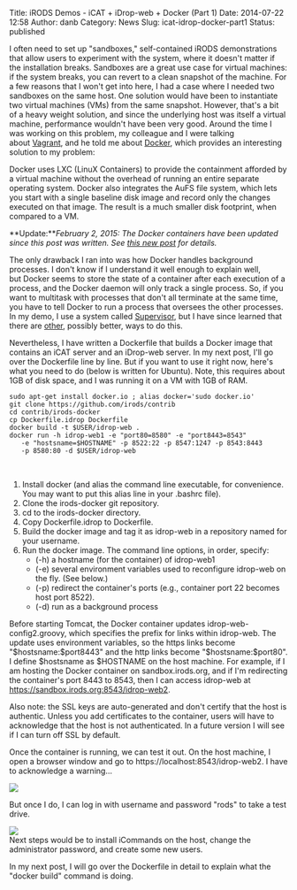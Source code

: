 Title: iRODS Demos - iCAT + iDrop-web + Docker (Part 1)
Date: 2014-07-22 12:58
Author: danb
Category: News
Slug: icat-idrop-docker-part1
Status: published

I often need to set up "sandboxes," self-contained iRODS demonstrations
that allow users to experiment with the system, where it doesn't matter
if the installation breaks. Sandboxes are a great use case for virtual
machines: if the system breaks, you can revert to a clean snapshot of
the machine. For a few reasons that I won't get into here, I had a case
where I needed two sandboxes on the same host. One solution would have
been to instantiate two virtual machines (VMs) from the same snapshot.
However, that's a bit of a heavy weight solution, and since the
underlying host was itself a virtual machine, performance wouldn't have
been very good. Around the time I was working on this problem, my
colleague and I were talking
about [Vagrant](http://www.vagrantup.com/ "Vagrant"), and he told me
about [Docker](http://www.docker.com/ "Docker"), which provides an
interesting solution to my problem:  
<!--more-->  
Docker uses LXC (LinuX Containers) to provide the containment afforded
by a virtual machine without the overhead of running an entire separate
operating system. Docker also integrates the AuFS file system, which
lets you start with a single baseline disk image and record only the
changes executed on that image. The result is a much smaller disk
footprint, when compared to a VM.

**Update:***February 2, 2015: The Docker containers have been updated
since this post was written. See [this new
post](http://irods.org/post/irods-on-docker-update/) for details.*

The only drawback I ran into was how Docker handles background
processes. I don't know if I understand it well enough to explain well,
but Docker seems to store the state of a container after each execution
of a process, and the Docker daemon will only track a single process.
So, if you want to multitask with processes that don't all terminate at
the same time, you have to tell Docker to run a process that oversees
the other processes. In my demo, I use a system called
[Supervisor](http://supervisord.org/ "Supervisor"), but I have since
learned that there are
[other](http://phusion.github.io/baseimage-docker/ "baseimage"),
possibly better, ways to do this.

Nevertheless, I have written a Dockerfile that builds a Docker image
that contains an iCAT server and an iDrop-web server. In my next post,
I'll go over the Dockerfile line by line. But if you want to use it
right now, here's what you need to do (below is written for Ubuntu).
Note, this requires about 1GB of disk space, and I was running it on a
VM with 1GB of RAM.

~~~~ 
sudo apt-get install docker.io ; alias docker='sudo docker.io'
git clone https://github.com/irods/contrib
cd contrib/irods-docker
cp Dockerfile.idrop Dockerfile
docker build -t $USER/idrop-web .
docker run -h idrop-web1 -e "port80=8580" -e "port8443=8543"   
   -e "hostsname=$HOSTNAME" -p 8522:22 -p 8547:1247 -p 8543:8443   
   -p 8580:80 -d $USER/idrop-web
~~~~

 

1.  Install docker (and alias the command line executable, for
    convenience. You may want to put this alias line in your .bashrc
    file).
2.  Clone the irods-docker git repository.
3.  cd to the irods-docker directory.
4.  Copy Dockerfile.idrop to Dockerfile.
5.  Build the docker image and tag it as idrop-web in a repository named
    for your username.
6.  Run the docker image. The command line options, in order, specify:
    -   (-h) a hostname (for the container) of idrop-web1
    -   (-e) several environment variables used to reconfigure idrop-web
        on the fly. (See below.)
    -   (-p) redirect the container's ports (e.g., container port 22
        becomes host port 8522).
    -   (-d) run as a background process

Before starting Tomcat, the Docker container updates
idrop-web-config2.groovy, which specifies the prefix for links within
idrop-web. The update uses environment variables, so the https links
become "\$hostsname:\$port8443" and the http links become
"\$hostsname:\$port80". I define \$hostsname as \$HOSTNAME on the host
machine. For example, if I am hosting the Docker container on
sandbox.irods.org, and if I'm redirecting the container's port 8443 to
8543, then I can access idrop-web at
https://sandbox.irods.org:8543/idrop-web2.

Also note: the SSL keys are auto-generated and don't certify that the
host is authentic. Unless you add certificates to the container, users
will have to acknowledge that the host is not authenticated. In a future
version I will see if I can turn off SSL by default.

Once the container is running, we can test it out. On the host machine,
I open a browser window and go to https://localhost:8543/idrop-web2. I
have to acknowledge a warning...

<div class="full_image"><img src="{filename}/uploads/2014/07/idrop-docker1.png" /></div>

But once I do, I can log in with username and password "rods" to take a
test drive.

<div class="full_image"><img src="{filename}/uploads/2014/07/idrop-docker2.png" /></div>Next
steps would be to install iCommands on the host, change the
administrator password, and create some new users.

In my next post, I will go over the Dockerfile in detail to explain what
the "docker build" command is doing.

 

 
